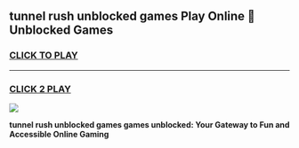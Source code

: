 
## tunnel rush unblocked games Play Online 👋 Unblocked Games
<h3>
<a href="https://premium.freeplayer.one?title=tunnel_rush_unblocked_games&ref=19F">CLICK TO PLAY</a></h3>
<hr>

<h3>
<a href="https://premium.freeplayer.one?title=tunnel_rush_unblocked_games&ref=19F">CLICK 2 PLAY</a>
  
</h3>

<a href="https://premium.freeplayer.one?title=tunnel_rush_unblocked_games&ref=19F"><img src="https://clearcache.store/games.png"></a>


**tunnel rush unblocked games games unblocked: Your Gateway to Fun and Accessible Online Gaming**
